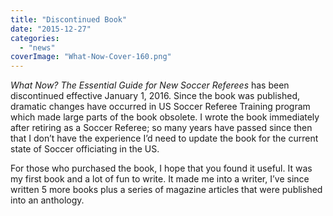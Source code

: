 ```yaml
---
title: "Discontinued Book"
date: "2015-12-27"
categories: 
  - "news"
coverImage: "What-Now-Cover-160.png"
---
```


_What Now? The Essential Guide for New Soccer Referees_ has been discontinued effective January 1, 2016. Since the book was published, dramatic changes have occurred in US Soccer Referee Training program which made large parts of the book obsolete. I wrote the book immediately after retiring as a Soccer Referee; so many years have passed since then that I don’t have the experience I’d need to update the book for the current state of Soccer officiating in the US.

For those who purchased the book, I hope that you found it useful. It was my first book and a lot of fun to write. It made me into a writer, I’ve since written 5 more books plus a series of magazine articles that were published into an anthology.
